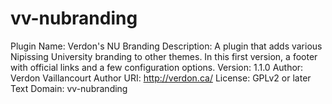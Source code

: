 # vv-nubranding
Plugin Name: Verdon's NU Branding
Description: A plugin that adds various Nipissing University branding to other themes. In this first version, a footer with official links and a few configuration options.
Version: 1.1.0
Author: Verdon Vaillancourt
Author URI: http://verdon.ca/
License: GPLv2 or later
Text Domain: vv-nubranding
 
